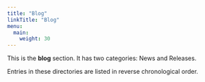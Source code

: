 ```yaml
---
title: "Blog"
linkTitle: "Blog"
menu:
  main:
    weight: 30
---
```



This is the **blog** section. It has two categories: News and Releases.

Entries in these directories are listed in reverse chronological order.

